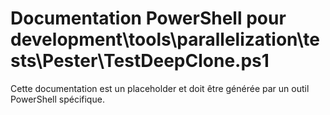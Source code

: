 # Documentation PowerShell pour development\tools\parallelization\tests\Pester\TestDeepClone.ps1

Cette documentation est un placeholder et doit être générée par un outil PowerShell spécifique.
